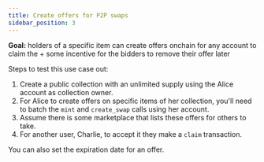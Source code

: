 ```yaml
---
title: Create offers for P2P swaps
sidebar_position: 3
---
```


**Goal:** holders of a specific item can create offers onchain for any account to claim the  + some incentive for the bidders to remove their offer later

Steps to test this use case out:

1. Create a public collection with an unlimited supply using the Alice account as collection owner.
2. For Alice to create offers on specific items of her collection, you'll need to batch the `mint` and `create_swap` calls using her account.
4. Assume there is some marketplace that lists these offers for others to take. 
5. For another user, Charlie, to accept it they make a `claim` transaction.

You can also set the expiration date for an offer.